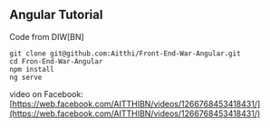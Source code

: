 ## Angular Tutorial

Code from DIW[BN]

```
git clone git@github.com:Aitthi/Front-End-War-Angular.git
cd Fron-End-War-Angular
npm install
ng serve
```

video on Facebook: [https://web.facebook.com/AITTHIBN/videos/1266768453418431/](https://web.facebook.com/AITTHIBN/videos/1266768453418431/)